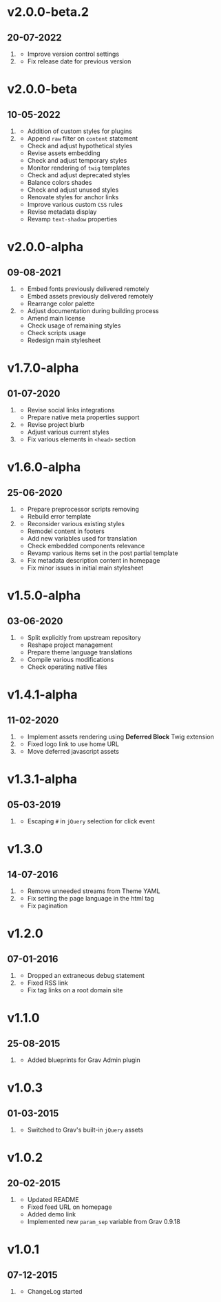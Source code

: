 # v2.0.0-beta.2
## 20-07-2022

1. [](#improved)
    * Improve version control settings
2. [](#bugfix)
    * Fix release date for previous version

# v2.0.0-beta
## 10-05-2022

1. [](#new)
    * Addition of custom styles for plugins
2. [](#improved)
    * Append `raw` filter on `content` statement
    * Check and adjust hypothetical styles
    * Revise assets embedding
    * Check and adjust temporary styles
    * Monitor rendering of `twig` templates
    * Check and adjust deprecated styles
    * Balance colors shades
    * Check and adjust unused styles
    * Renovate styles for anchor links
    * Improve various custom `CSS` rules
    * Revise metadata display
    * Revamp `text-shadow` properties

# v2.0.0-alpha
## 09-08-2021

1. [](#new)
    * Embed fonts previously delivered remotely
    * Embed assets previously delivered remotely
    * Rearrange color palette
2. [](#improved)
    * Adjust documentation during building process
    * Amend main license
    * Check usage of remaining styles
    * Check scripts usage
    * Redesign main stylesheet

# v1.7.0-alpha
## 01-07-2020

1. [](#new)
    * Revise social links integrations
    * Prepare native meta properties support
2. [](#improved)
    * Revise project blurb
    * Adjust various current styles
3. [](#bugfix)
    * Fix various elements in `<head>` section

# v1.6.0-alpha
## 25-06-2020

1. [](#new)
    * Prepare preprocessor scripts removing
    * Rebuild error template
2. [](#improved)
    * Reconsider various existing styles
    * Remodel content in footers
    * Add new variables used for translation
    * Check embedded components relevance
    * Revamp various items set in the post partial template
3. [](#bugfix)
    * Fix metadata description content in homepage
    * Fix minor issues in initial main stylesheet

# v1.5.0-alpha
## 03-06-2020

1. [](#new)
    * Split explicitly from upstream repository
    * Reshape project management
    * Prepare theme language translations
2. [](#improved)
    * Compile various modifications
    * Check operating native files

# v1.4.1-alpha
## 11-02-2020

1. [](#new)
    * Implement assets rendering using **Deferred Block** Twig extension
2. [](#improved)
    * Fixed logo link to use home URL
3. [](#bugfix)
    * Move deferred javascript assets

# v1.3.1-alpha
## 05-03-2019

1. [](#bugfix)
    * Escaping `#` in `jQuery` selection for click event

# v1.3.0
## 14-07-2016

1. [](#improved)
    * Remove unneeded streams from Theme YAML
2. [](#bugfix)
    * Fix setting the page language in the html tag
    * Fix pagination

# v1.2.0
## 07-01-2016

1. [](#improved)
    * Dropped an extraneous debug statement
2. [](#bugfix)
    * Fixed RSS link
    * Fix tag links on a root domain site

# v1.1.0
## 25-08-2015

1. [](#improved)
    * Added blueprints for Grav Admin plugin

# v1.0.3
## 01-03-2015

1. [](#improved)
    * Switched to Grav's built-in `jQuery` assets

# v1.0.2
## 20-02-2015

1. [](#improved)
    * Updated README
    * Fixed feed URL on homepage
    * Added demo link
    * Implemented new `param_sep` variable from Grav 0.9.18

# v1.0.1
## 07-12-2015

1. [](#new)
    * ChangeLog started
